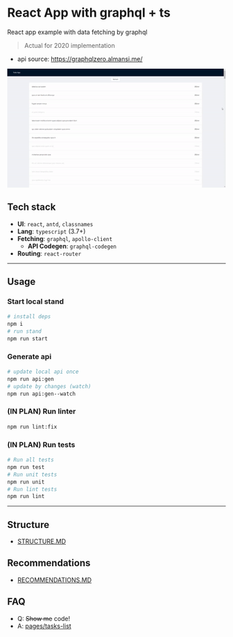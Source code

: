 # React App with graphql + ts

React app example with data fetching by graphql

> Actual for 2020 implementation

- api source: https://graphqlzero.almansi.me/

![demo.gif](./demo.gif)

## Tech stack
- **UI**: `react`, `antd`, `classnames`
- **Lang**: `typescript` (3.7+)
- **Fetching**: `graphql`, `apollo-client`
   - **API Codegen**: `graphql-codegen`
- **Routing**: `react-router`

---

## Usage

### Start local stand

```bash
# install deps
npm i
# run stand
npm run start
```

### Generate api
```bash
# update local api once
npm run api:gen
# update by changes (watch)
npm run api:gen--watch
```

### (IN PLAN) Run linter
```bash
npm run lint:fix
```

### (IN PLAN) Run tests
```bash
# Run all tests
npm run test
# Run unit tests
npm run unit
# Run lint tests
npm run lint
```

---

## Structure

- [STRUCTURE.MD](/STRUCTURE.md)

## Recommendations

- [RECOMMENDATIONS.MD](/RECOMMENDATIONS.md)

## FAQ

- Q: ~~Show me~~ code!
- A: [pages/tasks-list](https://github.com/martis-git/example-graphql-react-typescript/blob/dev/src/pages/tasks-list/index.tsx)
